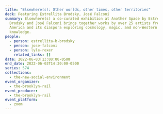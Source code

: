 ```yaml
---
title: "Elsewhere(s): Other worlds, other times, other territories"
deck: Featuring Estrellita Brodsky, José Falconi
summary: Elsewhere(s) a co-curated exhibition at Another Space by Estrellita
  Brodsky and José Falconi brings together works by over 25 artists from Latin
  America and its diaspora exploring cosmology, magic, and non-Western forms of
  knowledge.
people:
  - person: estrellita-b-brodsky
  - person: jose-falconi
  - person: lyle-rexer
    related_links: []
date: 2022-06-03T13:00:00-0500
end_date: 2022-06-03T14:30:00-0500
series: 574
collections:
  - the-new-social-environment
event_organizer:
  - the-brooklyn-rail
event_producer:
  - the-brooklyn-rail
event_platform:
  - zoom
---
```

